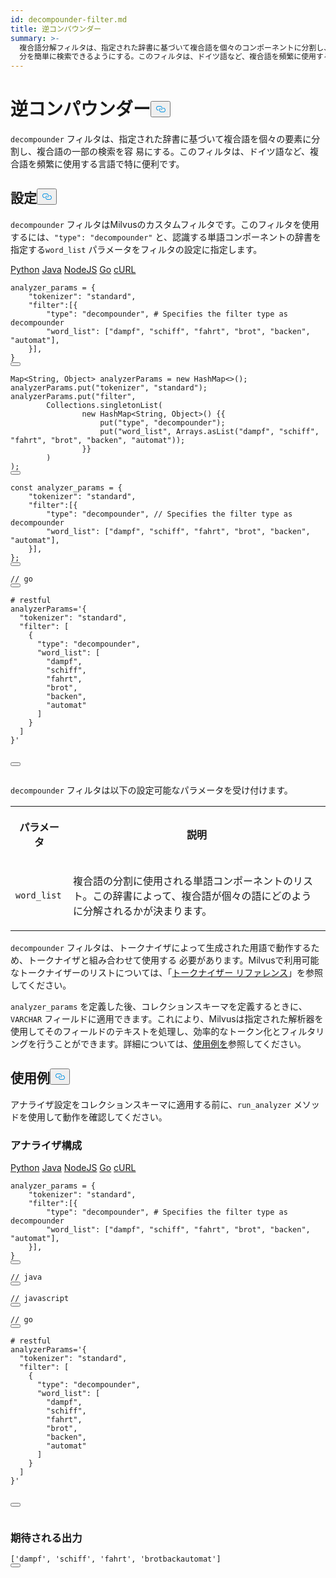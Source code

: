 ```yaml
---
id: decompounder-filter.md
title: 逆コンパウンダー
summary: >-
  複合語分解フィルタは、指定された辞書に基づいて複合語を個々のコンポーネントに分割し、複合語の部
  分を簡単に検索できるようにする。このフィルタは、ドイツ語など、複合語を頻繁に使用する言語で特に役立ちます。
---
```

<h1 id="Decompounder" class="common-anchor-header">逆コンパウンダー<button data-href="#Decompounder" class="anchor-icon" translate="no">
      <svg translate="no"
        aria-hidden="true"
        focusable="false"
        height="20"
        version="1.1"
        viewBox="0 0 16 16"
        width="16"
      >
        <path
          fill="#0092E4"
          fill-rule="evenodd"
          d="M4 9h1v1H4c-1.5 0-3-1.69-3-3.5S2.55 3 4 3h4c1.45 0 3 1.69 3 3.5 0 1.41-.91 2.72-2 3.25V8.59c.58-.45 1-1.27 1-2.09C10 5.22 8.98 4 8 4H4c-.98 0-2 1.22-2 2.5S3 9 4 9zm9-3h-1v1h1c1 0 2 1.22 2 2.5S13.98 12 13 12H9c-.98 0-2-1.22-2-2.5 0-.83.42-1.64 1-2.09V6.25c-1.09.53-2 1.84-2 3.25C6 11.31 7.55 13 9 13h4c1.45 0 3-1.69 3-3.5S14.5 6 13 6z"
        ></path>
      </svg>
    </button></h1><p><code translate="no">decompounder</code> フィルタは、指定された辞書に基づいて複合語を個々の要素に分割し、複合語の一部の検索を容 易にする。このフィルタは、ドイツ語など、複合語を頻繁に使用する言語で特に便利です。</p>
<h2 id="Configuration" class="common-anchor-header">設定<button data-href="#Configuration" class="anchor-icon" translate="no">
      <svg translate="no"
        aria-hidden="true"
        focusable="false"
        height="20"
        version="1.1"
        viewBox="0 0 16 16"
        width="16"
      >
        <path
          fill="#0092E4"
          fill-rule="evenodd"
          d="M4 9h1v1H4c-1.5 0-3-1.69-3-3.5S2.55 3 4 3h4c1.45 0 3 1.69 3 3.5 0 1.41-.91 2.72-2 3.25V8.59c.58-.45 1-1.27 1-2.09C10 5.22 8.98 4 8 4H4c-.98 0-2 1.22-2 2.5S3 9 4 9zm9-3h-1v1h1c1 0 2 1.22 2 2.5S13.98 12 13 12H9c-.98 0-2-1.22-2-2.5 0-.83.42-1.64 1-2.09V6.25c-1.09.53-2 1.84-2 3.25C6 11.31 7.55 13 9 13h4c1.45 0 3-1.69 3-3.5S14.5 6 13 6z"
        ></path>
      </svg>
    </button></h2><p><code translate="no">decompounder</code> フィルタはMilvusのカスタムフィルタです。このフィルタを使用するには、<code translate="no">&quot;type&quot;: &quot;decompounder&quot;</code> と、認識する単語コンポーネントの辞書を指定する<code translate="no">word_list</code> パラメータをフィルタの設定に指定します。</p>
<div class="multipleCode">
   <a href="#python">Python</a> <a href="#java">Java</a> <a href="#javascript">NodeJS</a> <a href="#go">Go</a> <a href="#bash">cURL</a></div>
<pre><code translate="no" class="language-python">analyzer_params = {
    <span class="hljs-string">&quot;tokenizer&quot;</span>: <span class="hljs-string">&quot;standard&quot;</span>,
    <span class="hljs-string">&quot;filter&quot;</span>:[{
        <span class="hljs-string">&quot;type&quot;</span>: <span class="hljs-string">&quot;decompounder&quot;</span>, <span class="hljs-comment"># Specifies the filter type as decompounder</span>
        <span class="hljs-string">&quot;word_list&quot;</span>: [<span class="hljs-string">&quot;dampf&quot;</span>, <span class="hljs-string">&quot;schiff&quot;</span>, <span class="hljs-string">&quot;fahrt&quot;</span>, <span class="hljs-string">&quot;brot&quot;</span>, <span class="hljs-string">&quot;backen&quot;</span>, <span class="hljs-string">&quot;automat&quot;</span>],
    }],
}
<button class="copy-code-btn"></button></code></pre>
<pre><code translate="no" class="language-java">Map&lt;String, Object&gt; analyzerParams = <span class="hljs-keyword">new</span> <span class="hljs-title class_">HashMap</span>&lt;&gt;();
analyzerParams.put(<span class="hljs-string">&quot;tokenizer&quot;</span>, <span class="hljs-string">&quot;standard&quot;</span>);
analyzerParams.put(<span class="hljs-string">&quot;filter&quot;</span>,
        Collections.singletonList(
                <span class="hljs-keyword">new</span> <span class="hljs-title class_">HashMap</span>&lt;String, Object&gt;() {{
                    put(<span class="hljs-string">&quot;type&quot;</span>, <span class="hljs-string">&quot;decompounder&quot;</span>);
                    put(<span class="hljs-string">&quot;word_list&quot;</span>, Arrays.asList(<span class="hljs-string">&quot;dampf&quot;</span>, <span class="hljs-string">&quot;schiff&quot;</span>, <span class="hljs-string">&quot;fahrt&quot;</span>, <span class="hljs-string">&quot;brot&quot;</span>, <span class="hljs-string">&quot;backen&quot;</span>, <span class="hljs-string">&quot;automat&quot;</span>));
                }}
        )
);
<button class="copy-code-btn"></button></code></pre>
<pre><code translate="no" class="language-javascript"><span class="hljs-keyword">const</span> analyzer_params = {
    <span class="hljs-string">&quot;tokenizer&quot;</span>: <span class="hljs-string">&quot;standard&quot;</span>,
    <span class="hljs-string">&quot;filter&quot;</span>:[{
        <span class="hljs-string">&quot;type&quot;</span>: <span class="hljs-string">&quot;decompounder&quot;</span>, <span class="hljs-comment">// Specifies the filter type as decompounder</span>
        <span class="hljs-string">&quot;word_list&quot;</span>: [<span class="hljs-string">&quot;dampf&quot;</span>, <span class="hljs-string">&quot;schiff&quot;</span>, <span class="hljs-string">&quot;fahrt&quot;</span>, <span class="hljs-string">&quot;brot&quot;</span>, <span class="hljs-string">&quot;backen&quot;</span>, <span class="hljs-string">&quot;automat&quot;</span>],
    }],
};
<button class="copy-code-btn"></button></code></pre>
<pre><code translate="no" class="language-go"><span class="hljs-comment">// go</span>
<button class="copy-code-btn"></button></code></pre>
<pre><code translate="no" class="language-bash"><span class="hljs-comment"># restful</span>
analyzerParams=<span class="hljs-string">&#x27;{
  &quot;tokenizer&quot;: &quot;standard&quot;,
  &quot;filter&quot;: [
    {
      &quot;type&quot;: &quot;decompounder&quot;,
      &quot;word_list&quot;: [
        &quot;dampf&quot;,
        &quot;schiff&quot;,
        &quot;fahrt&quot;,
        &quot;brot&quot;,
        &quot;backen&quot;,
        &quot;automat&quot;
      ]
    }
  ]
}&#x27;</span>

<button class="copy-code-btn"></button></code></pre>
<p><code translate="no">decompounder</code> フィルタは以下の設定可能なパラメータを受け付けます。</p>
<table>
   <tr>
     <th><p>パラメータ</p></th>
     <th><p>説明</p></th>
   </tr>
   <tr>
     <td><p><code translate="no">word_list</code></p></td>
     <td><p>複合語の分割に使用される単語コンポーネントのリスト。この辞書によって、複合語が個々の語にどのように分解されるかが決まります。</p></td>
   </tr>
</table>
<p><code translate="no">decompounder</code> フィルタは、トークナイザによって生成された用語で動作するため、トークナイザと組み合わせて使用する 必要があります。Milvusで利用可能なトークナイザーのリストについては、「<a href="/docs/ja/tokenizers">トークナイザー リファレンス</a>」を参照してください。</p>
<p><code translate="no">analyzer_params</code> を定義した後、コレクションスキーマを定義するときに、<code translate="no">VARCHAR</code> フィールドに適用できます。これにより、Milvusは指定された解析器を使用してそのフィールドのテキストを処理し、効率的なトークン化とフィルタリングを行うことができます。詳細については、<a href="/docs/ja/analyzer-overview.md#Example-use">使用例を</a>参照してください。</p>
<h2 id="Examples" class="common-anchor-header">使用例<button data-href="#Examples" class="anchor-icon" translate="no">
      <svg translate="no"
        aria-hidden="true"
        focusable="false"
        height="20"
        version="1.1"
        viewBox="0 0 16 16"
        width="16"
      >
        <path
          fill="#0092E4"
          fill-rule="evenodd"
          d="M4 9h1v1H4c-1.5 0-3-1.69-3-3.5S2.55 3 4 3h4c1.45 0 3 1.69 3 3.5 0 1.41-.91 2.72-2 3.25V8.59c.58-.45 1-1.27 1-2.09C10 5.22 8.98 4 8 4H4c-.98 0-2 1.22-2 2.5S3 9 4 9zm9-3h-1v1h1c1 0 2 1.22 2 2.5S13.98 12 13 12H9c-.98 0-2-1.22-2-2.5 0-.83.42-1.64 1-2.09V6.25c-1.09.53-2 1.84-2 3.25C6 11.31 7.55 13 9 13h4c1.45 0 3-1.69 3-3.5S14.5 6 13 6z"
        ></path>
      </svg>
    </button></h2><p>アナライザ設定をコレクションスキーマに適用する前に、<code translate="no">run_analyzer</code> メソッドを使用して動作を確認してください。</p>
<h3 id="Analyzer-configuration" class="common-anchor-header">アナライザ構成</h3><div class="multipleCode">
   <a href="#python">Python</a> <a href="#java">Java</a> <a href="#javascript">NodeJS</a> <a href="#go">Go</a> <a href="#bash">cURL</a></div>
<pre><code translate="no" class="language-python">analyzer_params = {
    <span class="hljs-string">&quot;tokenizer&quot;</span>: <span class="hljs-string">&quot;standard&quot;</span>,
    <span class="hljs-string">&quot;filter&quot;</span>:[{
        <span class="hljs-string">&quot;type&quot;</span>: <span class="hljs-string">&quot;decompounder&quot;</span>, <span class="hljs-comment"># Specifies the filter type as decompounder</span>
        <span class="hljs-string">&quot;word_list&quot;</span>: [<span class="hljs-string">&quot;dampf&quot;</span>, <span class="hljs-string">&quot;schiff&quot;</span>, <span class="hljs-string">&quot;fahrt&quot;</span>, <span class="hljs-string">&quot;brot&quot;</span>, <span class="hljs-string">&quot;backen&quot;</span>, <span class="hljs-string">&quot;automat&quot;</span>],
    }],
}
<button class="copy-code-btn"></button></code></pre>
<pre><code translate="no" class="language-java"><span class="hljs-comment">// java</span>
<button class="copy-code-btn"></button></code></pre>
<pre><code translate="no" class="language-javascript"><span class="hljs-comment">// javascript</span>
<button class="copy-code-btn"></button></code></pre>
<pre><code translate="no" class="language-go"><span class="hljs-comment">// go</span>
<button class="copy-code-btn"></button></code></pre>
<pre><code translate="no" class="language-bash"><span class="hljs-comment"># restful</span>
analyzerParams=<span class="hljs-string">&#x27;{
  &quot;tokenizer&quot;: &quot;standard&quot;,
  &quot;filter&quot;: [
    {
      &quot;type&quot;: &quot;decompounder&quot;,
      &quot;word_list&quot;: [
        &quot;dampf&quot;,
        &quot;schiff&quot;,
        &quot;fahrt&quot;,
        &quot;brot&quot;,
        &quot;backen&quot;,
        &quot;automat&quot;
      ]
    }
  ]
}&#x27;</span>

<button class="copy-code-btn"></button></code></pre>
<h3 id="Expected-output" class="common-anchor-header">期待される出力</h3><pre><code translate="no" class="language-python">[<span class="hljs-string">&#x27;dampf&#x27;</span>, <span class="hljs-string">&#x27;schiff&#x27;</span>, <span class="hljs-string">&#x27;fahrt&#x27;</span>, <span class="hljs-string">&#x27;brotbackautomat&#x27;</span>]
<button class="copy-code-btn"></button></code></pre>
